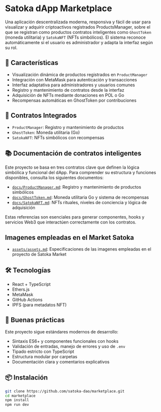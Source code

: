 # Satoka dApp Marketplace

Una aplicación descentralizada moderna, responsiva y fácil de usar para visualizar y adquirir criptoactivos registrados ProductsManager, sobre el que se registran como productos contratos inteligentes como `GhostToken` (moneda utilitaria) y `SatokaNFT` (NFTs simbólicos). El sistema reconoce automáticamente si el usuario es administrador y adapta la interfaz según su rol.

## 🚀 Características

- Visualización dinámica de productos registrados en `ProductManager`
- Integración con MetaMask para autenticación y transacciones
- Interfaz adaptativa para administradores y usuarios comunes
- Registro y mantenimiento de contratos desde la interfaz
- Adquisición de NFTs mediante donaciones en POL o Go
- Recompensas automáticas en GhostToken por contribuciones

## 🧱 Contratos Integrados

- `ProductManager`: Registro y mantenimiento de productos
- `GhostToken`: Moneda utilitaria (Go)
- `SatokaNFT`: NFTs simbólicos con recompensas

## 📚 Documentación de contratos inteligentes

Este proyecto se basa en tres contratos clave que definen la lógica simbólica y funcional del dApp. Para comprender su estructura y funciones disponibles, consulta los siguientes documentos:

- [`docs/ProductManager.md`](docs/ProductManager.md): Registro y mantenimiento de productos simbólicos
- [`docs/GhostToken.md`](docs/GhostToken.md): Moneda utilitaria Go y sistema de recompensas
- [`docs/SatokaNFT.md`](docs/SatokaNFT.md): NFTs rituales, niveles de conciencia y lógica de adquisición

Estas referencias son esenciales para generar componentes, hooks y servicios Web3 que interactúen correctamente con los contratos.

## Imagenes empleadas en el Market Satoka

- [`assets/assets.md`](assets/assets.md): Especificaciones de las imagenes empleadas en el proyecto de Satoka Market

## 🛠️ Tecnologías

- React + TypeScript
- Ethers.js
- MetaMask
- GitHub Actions
- IPFS (para metadatos NFT)

## 🧠 Buenas prácticas

Este proyecto sigue estándares modernos de desarrollo:

- Sintaxis ES6+ y componentes funcionales con hooks
- Validación de entradas, manejo de errores y uso de `.env`
- Tipado estricto con TypeScript
- Estructura modular por carpetas
- Documentación clara y comentarios explicativos

## 📦 Instalación

```bash
git clone https://github.com/satoka-dao/marketplace.git
cd marketplace
npm install
npm run dev

